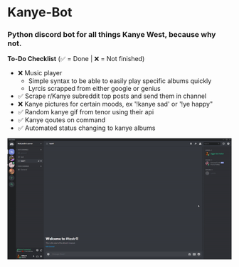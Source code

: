 # Kanye-Bot
### Python discord bot for all things Kanye West, because why not.

**To-Do Checklist**
(:white_check_mark: = Done | :x: = Not finished)
  - :x: Music player 
    - Simple syntax to be able to easily play specific albums quickly
    - Lyrcis scrapped from either google or genius
  - :white_check_mark: Scrape r/Kanye subreddit top posts and send them in channel
  - :x: Kanye pictures for certain moods, ex '!kanye sad' or '!ye happy"
  - :white_check_mark: Random kanye gif from tenor using their api
  - :white_check_mark: Kanye qoutes on command
  - :white_check_mark: Automated status changing to kanye albums
  
![](HELPERS/KanyeBot1.gif)
